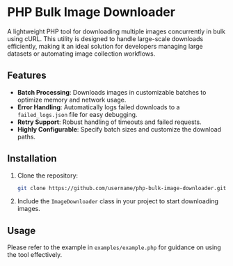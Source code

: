 # PHP Bulk Image Downloader  

A lightweight PHP tool for downloading multiple images concurrently in bulk using cURL. This utility is designed to handle large-scale downloads efficiently, making it an ideal solution for developers managing large datasets or automating image collection workflows.  

## Features  
- **Batch Processing**: Downloads images in customizable batches to optimize memory and network usage.  
- **Error Handling**: Automatically logs failed downloads to a `failed_logs.json` file for easy debugging.  
- **Retry Support**: Robust handling of timeouts and failed requests.  
- **Highly Configurable**: Specify batch sizes and customize the download paths.  

## Installation  
1. Clone the repository:  
   ```bash
   git clone https://github.com/username/php-bulk-image-downloader.git
   ```  
2. Include the `ImageDownloader` class in your project to start downloading images.  

## Usage  
Please refer to the example in `examples/example.php` for guidance on using the tool effectively.  